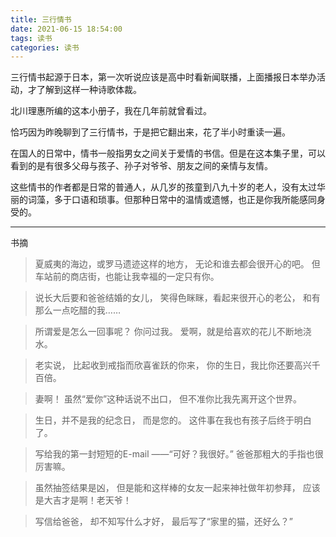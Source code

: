 ```yaml
---
title: 三行情书
date: 2021-06-15 18:54:00
tags: 读书
categories: 读书
---
```


三行情书起源于日本，第一次听说应该是高中时看新闻联播，上面播报日本举办活动，才了解到这样一种诗歌体裁。

<!-- more -->

北川理惠所编的这本小册子，我在几年前就曾看过。

恰巧因为昨晚聊到了三行情书，于是把它翻出来，花了半小时重读一遍。

在国人的日常中，情书一般指男女之间关于爱情的书信。但是在这本集子里，可以看到的是有很多父母与孩子、孙子对爷爷、朋友之间的亲情与友情。

这些情书的作者都是日常的普通人，从几岁的孩童到八九十岁的老人，没有太过华丽的词藻，多于口语和琐事。但那种日常中的温情或遗憾，也正是你我所能感同身受的。

---
书摘
> 夏威夷的海边，或罗马遗迹这样的地方，
无论和谁去都会很开心的吧。
但车站前的商店街，也能让我幸福的一定只有你。

> 说长大后要和爸爸结婚的女儿，
笑得色眯眯，看起来很开心的老公，
和有那么一点吃醋的我……

> 所谓爱是怎么一回事呢？
你问过我。
爱啊，就是给喜欢的花儿不断地浇水。

> 老实说，
比起收到戒指而欣喜雀跃的你来，
你的生日，我比你还要高兴千百倍。

> 妻啊！
虽然“爱你”这种话说不出口，
但不准你比我先离开这个世界。

> 生日，并不是我的纪念日，
而是您的。
这件事在我也有孩子后终于明白了。

> 写给我的第一封短短的E-mail
——“可好？我很好。”
爸爸那粗大的手指也很厉害嘛。

> 虽然抽签结果是凶，
但是能和这样棒的女友一起来神社做年初参拜，
应该是大吉才是啊！老天爷！

> 写信给爸爸，
却不知写什么才好，
最后写了“家里的猫，还好么？”